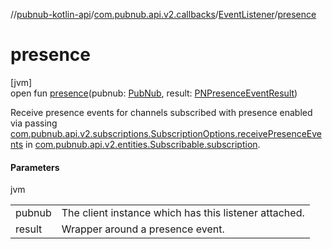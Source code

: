//[pubnub-kotlin-api](../../../index.md)/[com.pubnub.api.v2.callbacks](../index.md)/[EventListener](index.md)/[presence](presence.md)

# presence

[jvm]\
open fun [presence](presence.md)(pubnub: [PubNub](../../com.pubnub.api/-pub-nub/index.md), result: [PNPresenceEventResult](../../../../../pubnub-core/pubnub-core-api/pubnub-core-api/com.pubnub.api.models.consumer.pubsub/-p-n-presence-event-result/index.md))

Receive presence events for channels subscribed with presence enabled via passing [com.pubnub.api.v2.subscriptions.SubscriptionOptions.receivePresenceEvents](../../../../../pubnub-core/pubnub-core-api/pubnub-core-api/com.pubnub.api.v2.subscriptions/-subscription-options/-companion/receive-presence-events.md) in [com.pubnub.api.v2.entities.Subscribable.subscription](../../../../../pubnub-core/pubnub-core-api/pubnub-core-api/com.pubnub.api.v2.entities/-subscribable/subscription.md).

#### Parameters

jvm

| | |
|---|---|
| pubnub | The client instance which has this listener attached. |
| result | Wrapper around a presence event. |
